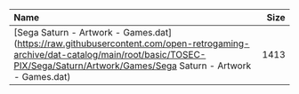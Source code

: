 |Name|Size|
|:---|---:|
|[Sega Saturn - Artwork - Games.dat](https://raw.githubusercontent.com/open-retrogaming-archive/dat-catalog/main/root/basic/TOSEC-PIX/Sega/Saturn/Artwork/Games/Sega Saturn - Artwork - Games.dat)|1413|

